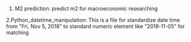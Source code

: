 1. M2 prediction: predict m2 for macroeconomic researching

2.Python_datetime_manipulation: This is a file for standardize date time from "Fri, Nov 5, 2018" to standard numeric element like "2018-11-05" for matching

